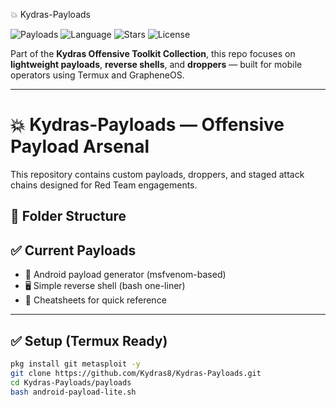 💥 Kydras-Payloads

![Payloads](https://img.shields.io/badge/type-Custom_Payloads-blueviolet)
![Language](https://img.shields.io/badge/language-Mixed-lightgrey)
![Stars](https://img.shields.io/github/stars/Kydras8/Kydras-Payloads.svg)
![License](https://img.shields.io/badge/license-MIT-purple)

Part of the **Kydras Offensive Toolkit Collection**, this repo focuses on **lightweight payloads**, **reverse shells**, and **droppers** — built for mobile operators using Termux and GrapheneOS.

---

# 💥 Kydras-Payloads — Offensive Payload Arsenal

This repository contains custom payloads, droppers, and staged attack chains designed for Red Team engagements.

## 📁 Folder Structure

## ✅ Current Payloads
- 📱 Android payload generator (msfvenom-based)
- 🖥️ Simple reverse shell (bash one-liner)
- 📝 Cheatsheets for quick reference

---

## ✅ Setup (Termux Ready)
```bash
pkg install git metasploit -y
git clone https://github.com/Kydras8/Kydras-Payloads.git
cd Kydras-Payloads/payloads
bash android-payload-lite.sh
